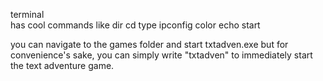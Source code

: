 terminal  
has cool commands like dir cd type ipconfig color echo start

you can navigate to the games folder and start txtadven.exe
but for convenience's sake, you can simply write "txtadven" to immediately start the text adventure game.
